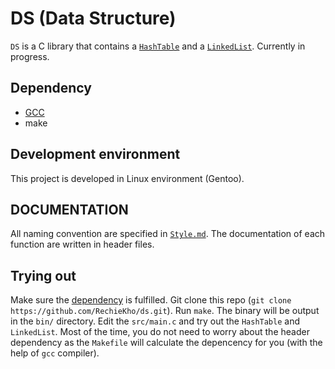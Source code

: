 # DS (Data Structure)
`DS` is a C library that contains a [`HashTable`](https://www.youtube.com/watch?v=2Ti5yvumFTU) and a [`LinkedList`](https://www.youtube.com/watch?v=VOpjAHCee7c). Currently in progress.

## Dependency
- [GCC](https://gcc.gnu.org/)
- make

## Development environment
This project is developed in Linux environment (Gentoo). 

## DOCUMENTATION
All naming convention are specified in [`Style.md`](Style.md). The documentation of each function are written in header files. 

## Trying out
Make sure the [dependency](#dependency) is fulfilled. Git clone this repo (`git clone https://github.com/RechieKho/ds.git`). Run `make`. The binary will be output in the `bin/` directory. Edit the `src/main.c` and try out the `HashTable` and `LinkedList`. Most of the time, you do not need to worry about the header dependency as the `Makefile` will calculate the depencency for you (with the help of `gcc` compiler). 